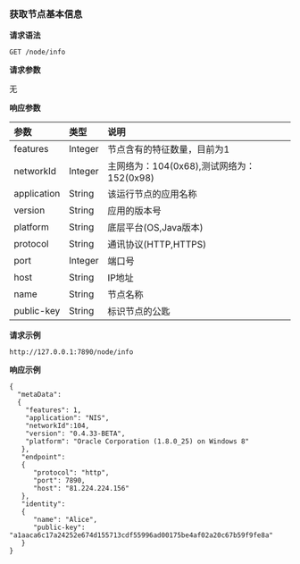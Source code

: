 ### 获取节点基本信息

**请求语法**

```
GET /node/info
```

**请求参数**

无

**响应参数**

|参数|类型|说明|
|:---|:---|:---|
|features|Integer|节点含有的特征数量，目前为1|
|networkId|Integer|主网络为：104(0x68),测试网络为：152(0x98)|
|application|String|该运行节点的应用名称|
|version|String|应用的版本号|
|platform|String|底层平台(OS,Java版本)|
|protocol|String|通讯协议(HTTP,HTTPS)|
|port|Integer|端口号|
|host|String|IP地址|
|name|String|节点名称|
|public-key|String|标识节点的公匙|

**请求示例**

```
http://127.0.0.1:7890/node/info
```

**响应示例**

```
{
  "metaData":
  {
    "features": 1,
    "application": "NIS",
    "networkId":104,
    "version": "0.4.33-BETA",
    "platform": "Oracle Corporation (1.8.0_25) on Windows 8"
   },
   "endpoint":
   {
      "protocol": "http",
      "port": 7890,
      "host": "81.224.224.156"
   },
   "identity":
   {
      "name": "Alice",
      "public-key": "a1aaca6c17a24252e674d155713cdf55996ad00175be4af02a20c67b59f9fe8a"
   }
}
```
